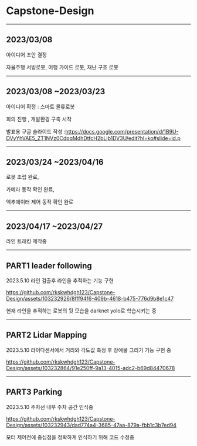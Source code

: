 # Capstone-Design
---
2023/03/08
---

아이디어 초안 결정

자율주행 서빙로봇, 여행 가이드 로봇, 재난 구조 로봇


---
2023/03/08 ~2023/03/23
---

아이디어 확정 : 스마트 물류로봇

회의 진행 , 개발환경 구축 시작 

발표용 구글 슬라이드 작성 
:https://docs.google.com/presentation/d/1B9U-DVyYhVAE5_ZT1NVz0CdpqMdhDtfcH2bLjb1DV3U/edit?hl=ko#slide=id.p


---
2023/03/24 ~2023/04/16
---

로봇 조립 완료,

카메라 동작 확인 완료,

액추에이터 제어 동작 확인 완료

---
2023/04/17 ~2023/04/27
---

라인 트래킹 제작중


---
PART1 leader following
---
2023.5.10
라인 검출후 라인을 추적하는 기능 구현

https://github.com/rkskwhdgh123/Capstone-Design/assets/103232926/8fff94f6-409b-4618-b475-776d9b8e1c47


현재 라인을 추적하는 로봇의 뒷 모습을 darknet yolo로 학습시키는 중

---
PART2 Lidar Mapping
---
2023.5.10
라이다센서에서 거리와 각도값 측정 후 장애물 그리기 기능 구현 중

https://github.com/rkskwhdgh123/Capstone-Design/assets/103232864/91e250ff-9a13-4015-adc2-b69d84470678


---
PART3 Parking
---

2023.5.10
주차선 내부 주차 공간 인식중

https://github.com/rkskwhdgh123/Capstone-Design/assets/103232943/dad774a4-3685-47aa-879a-fbb1c3b7ed94

모터 제어전에 중심점을 정확하게 인식하기 위해 코드 수정중

